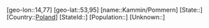 ﻿---
location: [53,95,14,77]
type: City
tags:
- geo/City


SpocWebEntityId: 31284
isDeleted: false
confidential: public

---
[geo-lon::14,77]
[geo-lat::53,95]
[name::Kammin/Pommern]
[State::]
[Country::[Poland](geo/Continent/Europe/Poland.md)]
[StateId::]
[Population::]
[Unknown::]

